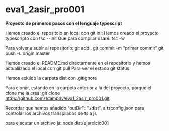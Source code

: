# eva1_2asir_pro001
**Proyecto de primeros pasos con el lenguaje typescript**

Hemos creado el repositoio en local con git init
Hemos creado el proyecto typescripto con tsc --init
Que para compilar usaré: tsc -w


Para volver a subir al repositorio:
git add .
git commit -m "primer commit"
git push -u origin master

Hemos creado el README.md directamente en el repositorio y 
hemos actualilzado el local con git pull
Para ver el estado git status

Hemos exluido la carpeta dist con .gitignore

Para clonar, estando en la carpeta anterior a la del proyecto, 
porque el clone me la crea:
git clone https://github.com/1dampdv/eva1_2asir_pro001.git



Recordar que hemos añadido     "outDir": "./dist",  a tsconfig.json para controlar los archivos transpilados de ts a js

para ejecutar un archivo js: node dist/ejercicio001
